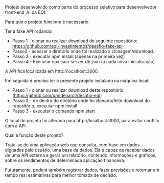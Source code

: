 Projeto desenvolvido como parte do processo seletivo para desenvolvedor front-end Jr. da EQI. 

Para que o projeto funcione é necessário:

Ter a fake API rodando:
  * Passo 1 - clonar ou realizar download do seguinte repositório: https://github.com/eqi-investimentos/desafio-fake-api
  * Passo2 - acessar o diretório onde foi realizado a clonagem/download. 
  * Passo 3 - executar npm install (apenas na primeira vez)
  * Passo 4 - Executar npx json-server db.json (a cada nova inicialização). 
  
  A API fica localizada em http://localhost:3000.
  
  Em seguida é preciso ter o presente projeto instalado na máquina local:
  
  * Passo 1 - clonar ou realizar download deste repositório (https://github.com/dandenardi/desafio-eqi)
  * Passo 2 - de dentro do diretório onde foi clonado/feito download do repositório, executar npm install
  * Passo 3 - executar o comando npm start

O local do projeto foi alterado para http://localhost:3000, para evitar conflito com a API.

Qual a função deste projeto?

Trata-se de uma aplicação web que consulta, com base em dados digitados pelo usuário, uma base de dados. Ela é capaz de receber dados de uma API externa e gerar um
relatório, contendo informações e gráficos, sobre os rendimentos de determinada aplicação financeira.

Futuramente, poderá também registrar dados, fazer previsões e retornar em tempo real estimativas para melhor tomada de decisão.
